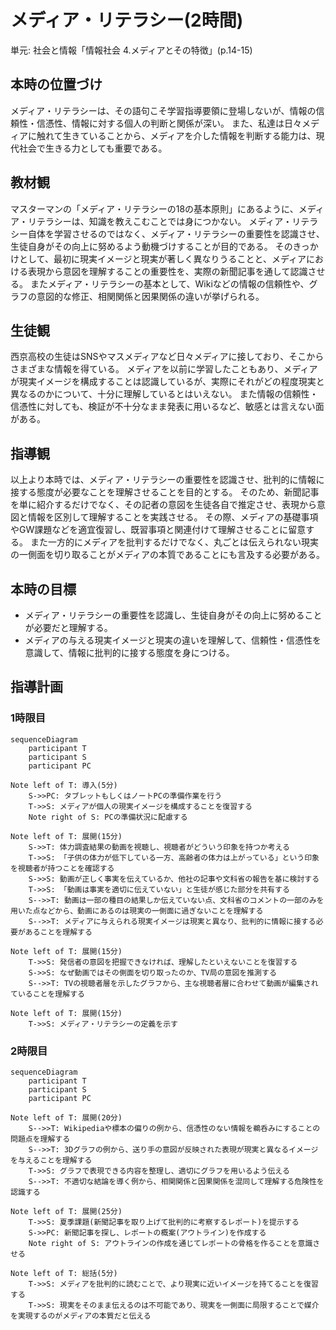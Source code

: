 # メディア・リテラシー(2時間)
単元: 社会と情報「情報社会 4.メディアとその特徴」(p.14-15)

## 本時の位置づけ
メディア・リテラシーは、その語句こそ学習指導要領に登場しないが、情報の信頼性・信憑性、情報に対する個人の判断と関係が深い。
また、私達は日々メディアに触れて生きていることから、メディアを介した情報を判断する能力は、現代社会で生きる力としても重要である。

## 教材観
マスターマンの「メディア・リテラシーの18の基本原則」にあるように、メディア・リテラシーは、知識を教えこむことでは身につかない。
メディア・リテラシー自体を学習させるのではなく、メディア・リテラシーの重要性を認識させ、生徒自身がその向上に努めるよう動機づけすることが目的である。
そのきっかけとして、最初に現実イメージと現実が著しく異なりうることと、メディアにおける表現から意図を理解することの重要性を、実際の新聞記事を通して認識させる。
またメディア・リテラシーの基本として、Wikiなどの情報の信頼性や、グラフの意図的な修正、相関関係と因果関係の違いが挙げられる。

## 生徒観
西京高校の生徒はSNSやマスメディアなど日々メディアに接しており、そこからさまざまな情報を得ている。
メディアを以前に学習したこともあり、メディアが現実イメージを構成することは認識しているが、実際にそれがどの程度現実と異なるのかについて、十分に理解しているとはいえない。
また情報の信頼性・信憑性に対しても、検証が不十分なまま発表に用いるなど、敏感とは言えない面がある。

## 指導観
以上より本時では、メディア・リテラシーの重要性を認識させ、批判的に情報に接する態度が必要なことを理解させることを目的とする。
そのため、新聞記事を単に紹介するだけでなく、その記者の意図を生徒各自で推定させ、表現から意図と情報を区別して理解することを実践させる。
その際、メディアの基礎事項やGW課題などを適宜復習し、既習事項と関連付けて理解させることに留意する。
また一方的にメディアを批判するだけでなく、丸ごとは伝えられない現実の一側面を切り取ることがメディアの本質であることにも言及する必要がある。

## 本時の目標
- メディア・リテラシーの重要性を認識し、生徒自身がその向上に努めることが必要だと理解する。
- メディアの与える現実イメージと現実の違いを理解して、信頼性・信憑性を意識して、情報に批判的に接する態度を身につける。

## 指導計画
### 1時限目
```mermaid
sequenceDiagram
	participant T
	participant S
	participant PC

Note left of T: 導入(5分)
	S->>PC: タブレットもしくはノートPCの準備作業を行う
	T->>S: メディアが個人の現実イメージを構成することを復習する
	Note right of S: PCの準備状況に配慮する

Note left of T: 展開(15分)
	S->>T: 体力調査結果の動画を視聴し、視聴者がどういう印象を持つか考える
	T->>S: 「子供の体力が低下している一方、高齢者の体力は上がっている」という印象を視聴者が持つことを確認する
	S->>S: 動画が正しく事実を伝えているか、他社の記事や文科省の報告を基に検討する
	T->>S: 「動画は事実を適切に伝えていない」と生徒が感じた部分を共有する
	S-->>T: 動画は一部の種目の結果しか伝えていない点、文科省のコメントの一部のみを用いた点などから、動画にあるのは現実の一側面に過ぎないことを理解する
	S-->>T: メディアに与えられる現実イメージは現実と異なり、批判的に情報に接する必要があることを理解する

Note left of T: 展開(15分)
	T->>S: 発信者の意図を把握できなければ、理解したといえないことを復習する
	S->>S: なぜ動画ではその側面を切り取ったのか、TV局の意図を推測する
	S-->>T: TVの視聴者層を示したグラフから、主な視聴者層に合わせて動画が編集されていることを理解する

Note left of T: 展開(15分)
	T->>S: メディア・リテラシーの定義を示す
```

### 2時限目
```mermaid
sequenceDiagram
	participant T
	participant S
	participant PC

Note left of T: 展開(20分)
	S-->>T: Wikipediaや標本の偏りの例から、信憑性のない情報を鵜呑みにすることの問題点を理解する
	S-->>T: 3Dグラフの例から、送り手の意図が反映された表現が現実と異なるイメージを与えることを理解する
	T->>S: グラフで表現できる内容を整理し、適切にグラフを用いるよう伝える
	S-->>T: 不適切な結論を導く例から、相関関係と因果関係を混同して理解する危険性を認識する

Note left of T: 展開(25分)
	T->>S: 夏季課題(新聞記事を取り上げて批判的に考察するレポート)を提示する
	S->>PC: 新聞記事を探し、レポートの概案(アウトライン)を作成する
	Note right of S: アウトラインの作成を通じてレポートの骨格を作ることを意識させる

Note left of T: 総括(5分)
	T->>S: メディアを批判的に読むことで、より現実に近いイメージを持てることを復習する
	T->>S: 現実をそのまま伝えるのは不可能であり、現実を一側面に局限することで媒介を実現するのがメディアの本質だと伝える
```
